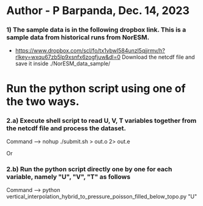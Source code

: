
# Author - P Barpanda, Dec. 14, 2023

### 1) The sample data is in the following dropbox link. This is a sample data from historical runs from NorESM.
- https://www.dropbox.com/scl/fo/tx1vbwl584unzl5qjjrmv/h?rlkey=wxqu67zb5lp9xsnfx6zogfjuw&dl=0
Download the netcdf file and save it inside ./NorESM_data_sample/

# Run the python script using one of the two ways.

### 2.a) Execute shell script to read U, V, T variables together from the netcdf file and process the dataset.
Command --> nohup ./submit.sh > out.o 2> out.e

Or

### 2.b) Run the python script directly one by one for each variable, namely "U", "V", "T" as follows
Command --> python vertical_interpolation_hybrid_to_pressure_poisson_filled_below_topo.py "U"

